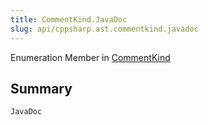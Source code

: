 ```yaml
---
title: CommentKind.JavaDoc
slug: api/cppsharp.ast.commentkind.javadoc
---
```

Enumeration Member in [CommentKind](/api/cppsharp/ast/commentkind)

## Summary



```csharp
JavaDoc
```

